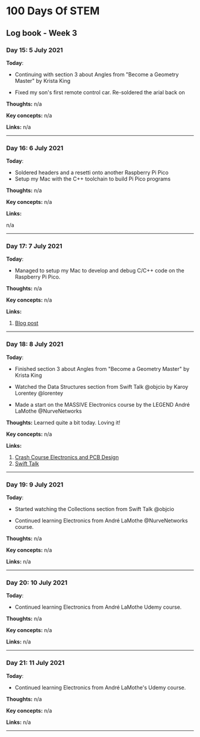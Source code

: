 # 100 Days Of STEM

## Log book - Week 3

### Day 15: 5 July 2021

**Today**: 

* Continuing with section 3 about Angles from "Become a Geometry Master" by Krista King

* Fixed my son's first remote control car. Re-soldered the arial back on

**Thoughts:** n/a

**Key concepts:** n/a

**Links:** n/a

---

### Day 16: 6 July 2021

**Today**: 

* Soldered headers and a resetti onto another Raspberry Pi Pico
* Setup my Mac with the C++ toolchain to build Pi Pico programs

**Thoughts:** n/a

**Key concepts:** n/a

**Links:**

n/a

---

### Day 17: 7 July 2021

**Today**:

* Managed to setup my Mac to develop and debug C/C++ code on the Raspberry Pi Pico.

**Thoughts:** n/a

**Key concepts:** n/a

**Links:**

1. [Blog post](https://andrejacobs.org/electronics/develop-and-debug-raspberry-pi-pico-on-macos-big-sur/)

---

### Day 18: 8 July 2021

**Today**:

* Finished section 3 about Angles from "Become a Geometry Master" by Krista King

* Watched the Data Structures section from Swift Talk @objcio by Karoy Lorentey @lorentey

* Made a start on the MASSIVE Electronics course by the LEGEND André LaMothe @NurveNetworks

**Thoughts:** Learned quite a bit today. Loving it!

**Key concepts:** n/a

**Links:**

1. [Crash Course Electronics and PCB Design](https://www.udemy.com/course/crash-course-electronics-and-pcb-design/)
2. [Swift Talk](https://talk.objc.io/)

---

### Day 19: 9 July 2021

**Today**: 

* Started watching the Collections section from Swift Talk @objcio

* Continued learning Electronics from André LaMothe @NurveNetworks course.

**Thoughts:** n/a

**Key concepts:** n/a

**Links:** n/a

---

### Day 20: 10 July 2021

**Today**:

* Continued learning Electronics from André LaMothe Udemy course.

**Thoughts:** n/a

**Key concepts:** n/a

**Links:** n/a

---

### Day 21: 11 July 2021

**Today**:

* Continued learning Electronics from André LaMothe's Udemy course.

**Thoughts:** n/a

**Key concepts:** n/a

**Links:** n/a

---
